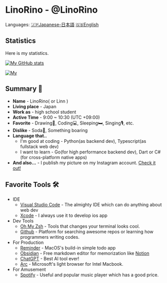 # LinoRino - @LinoRino

Languages:
[🇯🇵Japanese-日本語](README_jp.md)
[🇬🇧English](README.md)

## Statistics

Here is my statistics.

[![My GitHub stats](https://github-readme-stats.vercel.app/api?username=LinoRino&show_icons=true&count_private=true&theme=tokyonight&border_radius=24)](https://github.com/LinoRino/github-readme-stats)

[![My](https://github-readme-stats.vercel.app/api/top-langs/?username=LinoRino&count_private=true&theme=tokyonight&border_radius=24)](https://github.com/LinoRino/github-readme-stats)

## Summary 🪪

- **Name** - LinoRino( or Linn )
- **Living place** - Japan
- **Work as** - high school student
- **Active Time** - 9:00 ~ 10:30 (UTC +09:00)
- **Favorite** - Drawing🎨, Coding💻, Sleeping🛏️, Singing🎙️, etc.
- **Dislike** - Soda🥤, Something boaring
- **Language that..**
  - I'm good at coding - Python(as backend dev), Typescript(as fullstack web dev)
  - I want to learn - Go(for high performance backend dev), Dart or C#(for cross-platform native apps)
- **And also...** - I publish my picture on my Instagram account. [Check it out!](www.instagram.com/LinoRino_off)

## Favorite Tools 🛠️

- IDE
  - [Visual Studio Code](https://code.visualstudio.com/) - The almighty IDE which can do anything about web dev
  - [Xcode](https://developer.apple.com/xcode/) - I always use it to develop ios app
- Dev Tools
  - [Oh My Zsh](https://ohmyz.sh/) - Tools that changes your terminal looks cool. 
  - [Github](https://github.com) - Platform for searching awesome repos or learning how programmers writing codes.
- For Production
  - [Reminder](https://support.apple.com/ja-jp/guide/reminders/welcome/mac) - MacOS's build-in simple todo app
  - [Obsidian](https://obsidian.md/) - Free markdown editor for memorization like [Notion](https://www.notion.so)
  - [ChatGPT](https://chat.openai.com) - Best AI tool ever!
  - [Arc](https://www.microsoft.com/edge) - Microsoft's light browser for Intel Macbook.
- For Amusement
  - [Spotify](https://open.spotify.com/) - Useful and popular music player which has a good price.

